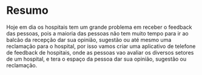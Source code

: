 <!DOCTYPE html>
<html>
<head>
</head>
<body>
<h1>Resumo</h1>
  <p text-align='justify' color:'red';> Hoje em dia os hospitais tem um grande problema em receber o feedback das pessoas, pois a maioria das pessoas não tem  
      muito tempo para ir ao balcão da recepção dar sua opinião, sugestão ou até mesmo uma reclamação para o hospital, por isso vamos criar uma aplicativo de telefone  de feedback de hospitais, onde as pessoas vao avaliar os diversos setores de um hospital, e tera o espaço da pessoa dar sua opinião, sugestão ou reclamação.</p>
</body>

</html>
